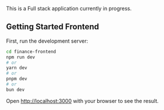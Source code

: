 This is a Full stack application currently in progress.

## Getting Started Frontend

First, run the development server:

```bash
cd finance-frontend
npm run dev
# or
yarn dev
# or
pnpm dev
# or
bun dev
```

Open [http://localhost:3000](http://localhost:3000) with your browser to see the result.


